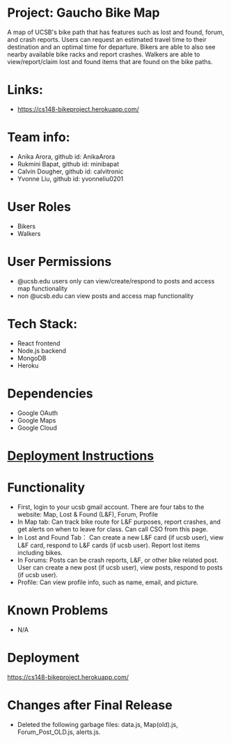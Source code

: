 # Project: Gaucho Bike Map 
A map of UCSB's bike path that has features such as lost and found, forum, and crash reports. Users can request an estimated travel time to their destination and an optimal time for departure. Bikers are able to also see nearby available bike racks and report crashes. Walkers are able to view/report/claim lost and found items that are found on the bike paths.

# Links:
* https://cs148-bikeproject.herokuapp.com/

# Team info: 
* Anika Arora, github id: AnikaArora 
* Rukmini Bapat, github id: minibapat
* Calvin Dougher, github id: calvitronic 
* Yvonne Liu, github id: yvonneliu0201 

# User Roles
* Bikers
* Walkers

# User Permissions
* @ucsb.edu users only can view/create/respond to posts and access map functionality
* non @ucsb.edu can view posts and access map functionality

# Tech Stack: 
* React frontend 
* Node.js backend 
* MongoDB
* Heroku 

# Dependencies
* Google OAuth
* Google Maps
* Google Cloud

# [Deployment Instructions](./docs/DEPLOY.md)

# Functionality
* First, login to your ucsb gmail account. There are four tabs to the website: Map, Lost & Found (L&F), Forum, Profile
* In Map tab: Can track bike route for L&F purposes, report crashes, and get alerts on when to leave for class. Can call CSO from this page.
* In Lost and Found Tab： Can create a new L&F card (if ucsb user), view L&F card, respond to L&F cards (if ucsb user). Report lost items including bikes.
* In Forums: Posts can be crash reports, L&F, or other bike related post. User can create a new post (if ucsb user), view posts, respond to posts (if ucsb user).
* Profile: Can view profile info, such as name, email, and picture.

# Known Problems
* N/A

# Deployment 
https://cs148-bikeproject.herokuapp.com/

# Changes after Final Release
* Deleted the following garbage files: data.js, Map(old).js, Forum_Post_OLD.js, alerts.js.

